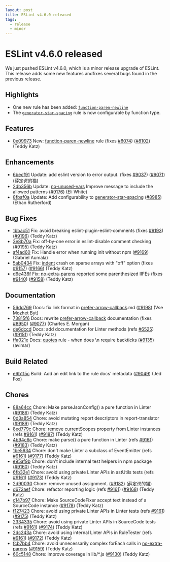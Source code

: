 ```yaml
---
layout: post
title: ESLint v4.6.0 released
tags:
  - release
  - minor
---
```

# ESLint v4.6.0 released

We just pushed ESLint v4.6.0, which is a minor release upgrade of ESLint. This release adds some new features andfixes several bugs found in the previous release.


## Highlights

* One new rule has been added: [`function-paren-newline`](/docs/rules/function-paren-newline)
* The [`generator-star-spacing`](/docs/rules/generator-star-spacing) rule is now configurable by function type.

## Features


* [0e09973](https://github.com/eslint/eslint/commit/0e09973) New: [function-paren-newline](/docs/rules/function-paren-newline) rule (fixes [#6074](https://github.com/eslint/eslint/issues/6074)) ([#8102](https://github.com/eslint/eslint/issues/8102)) (Teddy Katz)




## Enhancements


* [6becf91](https://github.com/eslint/eslint/commit/6becf91) Update: add eslint version to error output. (fixes [#9037](https://github.com/eslint/eslint/issues/9037)) ([#9071](https://github.com/eslint/eslint/issues/9071)) (薛定谔的猫)
* [2db356b](https://github.com/eslint/eslint/commit/2db356b) Update: [no-unused-vars](/docs/rules/no-unused-vars) Improve message to include the allowed patterns ([#9176](https://github.com/eslint/eslint/issues/9176)) (Eli White)
* [8fbaf0a](https://github.com/eslint/eslint/commit/8fbaf0a) Update: Add configurability to [generator-star-spacing](/docs/rules/generator-star-spacing) ([#8985](https://github.com/eslint/eslint/issues/8985)) (Ethan Rutherford)




## Bug Fixes


* [1bbac51](https://github.com/eslint/eslint/commit/1bbac51) Fix: avoid breaking eslint-plugin-eslint-comments (fixes [#9193](https://github.com/eslint/eslint/issues/9193)) ([#9196](https://github.com/eslint/eslint/issues/9196)) (Teddy Katz)
* [3e8b70a](https://github.com/eslint/eslint/commit/3e8b70a) Fix: off-by-one error in eslint-disable comment checking ([#9195](https://github.com/eslint/eslint/issues/9195)) (Teddy Katz)
* [af4ad60](https://github.com/eslint/eslint/commit/af4ad60) Fix: Handle error when running init without npm ([#9169](https://github.com/eslint/eslint/issues/9169)) (Gabriel Aumala)
* [5ab0434](https://github.com/eslint/eslint/commit/5ab0434) Fix: [indent](/docs/rules/indent) crash on sparse arrays with "off" option (fixes [#9157](https://github.com/eslint/eslint/issues/9157)) ([#9166](https://github.com/eslint/eslint/issues/9166)) (Teddy Katz)
* [d6e436f](https://github.com/eslint/eslint/commit/d6e436f) Fix: [no-extra-parens](/docs/rules/no-extra-parens) reported some parenthesized IIFEs (fixes [#9140](https://github.com/eslint/eslint/issues/9140)) ([#9158](https://github.com/eslint/eslint/issues/9158)) (Teddy Katz)




## Documentation


* [56dd769](https://github.com/eslint/eslint/commit/56dd769) Docs: fix link format in [prefer-arrow-callback](/docs/rules/prefer-arrow-callback).md ([#9198](https://github.com/eslint/eslint/issues/9198)) (Vse Mozhet Byt)
* [73815f6](https://github.com/eslint/eslint/commit/73815f6) Docs: rewrite [prefer-arrow-callback](/docs/rules/prefer-arrow-callback) documentation (fixes [#8950](https://github.com/eslint/eslint/issues/8950)) ([#9077](https://github.com/eslint/eslint/issues/9077)) (Charles E. Morgan)
* [de6dccd](https://github.com/eslint/eslint/commit/de6dccd) Docs: add documentation for Linter methods (refs [#6525](https://github.com/eslint/eslint/issues/6525)) ([#9151](https://github.com/eslint/eslint/issues/9151)) (Teddy Katz)
* [ffa021e](https://github.com/eslint/eslint/commit/ffa021e) Docs: [quotes](/docs/rules/quotes) rule - when does \n require backticks ([#9135](https://github.com/eslint/eslint/issues/9135)) (avimar)






## Build Related


* [e6b115c](https://github.com/eslint/eslint/commit/e6b115c) Build: Add an edit link to the rule docs’ metadata ([#9049](https://github.com/eslint/eslint/issues/9049)) (Jed Fox)




## Chores


* [88a64cc](https://github.com/eslint/eslint/commit/88a64cc) Chore: Make parseJsonConfig() a pure function in Linter ([#9186](https://github.com/eslint/eslint/issues/9186)) (Teddy Katz)
* [0d3a854](https://github.com/eslint/eslint/commit/0d3a854) Chore: avoid mutating report descriptors in report-translator ([#9189](https://github.com/eslint/eslint/issues/9189)) (Teddy Katz)
* [8ed779c](https://github.com/eslint/eslint/commit/8ed779c) Chore: remove currentScopes property from Linter instances (refs [#9161](https://github.com/eslint/eslint/issues/9161)) ([#9187](https://github.com/eslint/eslint/issues/9187)) (Teddy Katz)
* [4b94c6c](https://github.com/eslint/eslint/commit/4b94c6c) Chore: make parse() a pure function in Linter (refs [#9161](https://github.com/eslint/eslint/issues/9161)) ([#9183](https://github.com/eslint/eslint/issues/9183)) (Teddy Katz)
* [1be5634](https://github.com/eslint/eslint/commit/1be5634) Chore: don't make Linter a subclass of EventEmitter (refs [#9161](https://github.com/eslint/eslint/issues/9161)) ([#9177](https://github.com/eslint/eslint/issues/9177)) (Teddy Katz)
* [e95af9b](https://github.com/eslint/eslint/commit/e95af9b) Chore: don't include internal test helpers in npm package ([#9160](https://github.com/eslint/eslint/issues/9160)) (Teddy Katz)
* [6fb32e1](https://github.com/eslint/eslint/commit/6fb32e1) Chore: avoid using private Linter APIs in astUtils tests (refs [#9161](https://github.com/eslint/eslint/issues/9161)) ([#9173](https://github.com/eslint/eslint/issues/9173)) (Teddy Katz)
* [2d90030](https://github.com/eslint/eslint/commit/2d90030) Chore: remove unused assignment. ([#9182](https://github.com/eslint/eslint/issues/9182)) (薛定谔的猫)
* [d672aef](https://github.com/eslint/eslint/commit/d672aef) Chore: refactor reporting logic (refs [#9161](https://github.com/eslint/eslint/issues/9161)) ([#9168](https://github.com/eslint/eslint/issues/9168)) (Teddy Katz)
* [c147b97](https://github.com/eslint/eslint/commit/c147b97) Chore: Make SourceCodeFixer accept text instead of a SourceCode instance ([#9178](https://github.com/eslint/eslint/issues/9178)) (Teddy Katz)
* [f127423](https://github.com/eslint/eslint/commit/f127423) Chore: avoid using private Linter APIs in Linter tests (refs [#9161](https://github.com/eslint/eslint/issues/9161)) ([#9175](https://github.com/eslint/eslint/issues/9175)) (Teddy Katz)
* [2334335](https://github.com/eslint/eslint/commit/2334335) Chore: avoid using private Linter APIs in SourceCode tests (refs [#9161](https://github.com/eslint/eslint/issues/9161)) ([#9174](https://github.com/eslint/eslint/issues/9174)) (Teddy Katz)
* [2dc243a](https://github.com/eslint/eslint/commit/2dc243a) Chore: avoid using internal Linter APIs in RuleTester (refs [#9161](https://github.com/eslint/eslint/issues/9161)) ([#9172](https://github.com/eslint/eslint/issues/9172)) (Teddy Katz)
* [fcb7bb4](https://github.com/eslint/eslint/commit/fcb7bb4) Chore: avoid unnecessarily complex forEach calls in [no-extra-parens](/docs/rules/no-extra-parens) ([#9159](https://github.com/eslint/eslint/issues/9159)) (Teddy Katz)
* [60c5148](https://github.com/eslint/eslint/commit/60c5148) Chore: improve coverage in lib/*.js ([#9130](https://github.com/eslint/eslint/issues/9130)) (Teddy Katz)


